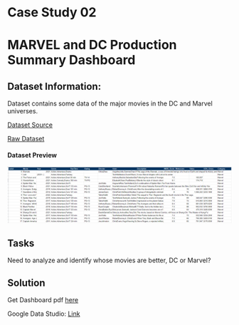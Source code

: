 # Case Study 02
# MARVEL and DC Production Summary Dashboard
## Dataset Information:
Dataset contains some data of the major movies in the DC and Marvel universes.

[Dataset Source](https://onyxdata.co.uk/october-2021/)

[Raw Dataset](https://github.com/Mahmud-Buet15/8_Weeks_of_Data_Visualization/tree/main/Case%20Study%2002/Dataset)

#### Dataset Preview
![Alt Text](https://github.com/Mahmud-Buet15/8_Weeks_of_Data_Visualization/blob/main/Case%20Study%2002/Dataset/Marvel%20and%20DC%20dataset%20preview.png) <br>

## Tasks
Need to analyze and identify whose movies are better, DC or Marvel?

## Solution
 
Get Dashboard pdf [here](https://github.com/Mahmud-Buet15/8_Weeks_of_Data_Visualization/blob/main/Case%20Study%2002/Solution/Marvel_and_DC_Production_Summary_Dashboard.pdf)

Google Data Studio:  [Link](https://datastudio.google.com/u/0/reporting/98ef8f53-c95b-4329-8120-9a7f1a8c304a/page/R09pC)



